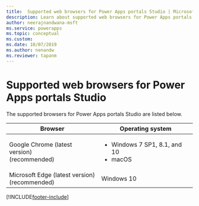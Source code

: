 ```yaml
---
title:  Supported web browsers for Power Apps portals Studio | Microsoft Docs
description: Learn about supported web browsers for Power Apps portals Studio.
author: neerajnandwana-msft
ms.service: powerapps
ms.topic: conceptual
ms.custom: 
ms.date: 10/07/2019
ms.author: nenandw
ms.reviewer: tapanm
---
```


# Supported web browsers for Power Apps portals Studio

The supported browsers for Power Apps portals Studio are listed below.

| **Browser**                     | **Operating system**           |
|---------------------------------|--------------------------------|
| Google Chrome (latest version)<br>(recommended)                    | <ul><li>Windows 7 SP1, 8.1, and 10</li><li>macOS</li></ul>      |
| Microsoft Edge (latest version)<br> (recommended)                    | Windows 10                     |


[!INCLUDE[footer-include](../../includes/footer-banner.md)]